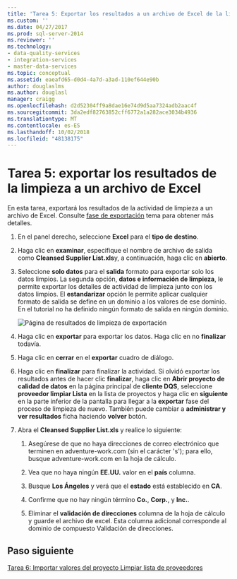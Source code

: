 ```yaml
---
title: 'Tarea 5: Exportar los resultados a un archivo de Excel de la limpieza | Microsoft Docs'
ms.custom: ''
ms.date: 04/27/2017
ms.prod: sql-server-2014
ms.reviewer: ''
ms.technology:
- data-quality-services
- integration-services
- master-data-services
ms.topic: conceptual
ms.assetid: eaeafd65-d0d4-4a7d-a3ad-110ef644e90b
author: douglaslms
ms.author: douglasl
manager: craigg
ms.openlocfilehash: d2d52304ff9a8dae16e74d9d5aa7324adb2aac4f
ms.sourcegitcommit: 3da2edf82763852cff6772a1a282ace3034b4936
ms.translationtype: MT
ms.contentlocale: es-ES
ms.lasthandoff: 10/02/2018
ms.locfileid: "48138175"
---
```

# <a name="task-5-exporting-cleansing-results-to-an-excel-file"></a>Tarea 5: exportar los resultados de la limpieza a un archivo de Excel
  En esta tarea, exportará los resultados de la actividad de limpieza a un archivo de Excel. Consulte [fase de exportación](http://msdn.microsoft.com/library/hh213061.aspx#Export) tema para obtener más detalles.  
  
1.  En el panel derecho, seleccione **Excel** para el **tipo de destino**.  
  
2.  Haga clic en **examinar**, especifique el nombre de archivo de salida como **Cleansed Supplier List.xls**y, a continuación, haga clic en **abierto**.  
  
3.  Seleccione **solo datos** para el **salida** formato para exportar solo los datos limpios. La segunda opción, **datos e información de limpieza**, le permite exportar los detalles de actividad de limpieza junto con los datos limpios. El **estandarizar** opción le permite aplicar cualquier formato de salida se define en un dominio a los valores de ese dominio. En el tutorial no ha definido ningún formato de salida en ningún dominio.  
  
     ![Página de resultados de limpieza de exportación](../../2014/tutorials/media/et-exportingcleansingresultstoanexcelfile.jpg "página de resultados de limpieza de exportación")  
  
4.  Haga clic en **exportar** para exportar los datos. Haga clic en no **finalizar** todavía.  
  
5.  Haga clic en **cerrar** en el **exportar** cuadro de diálogo.  
  
6.  Haga clic en **finalizar** para finalizar la actividad. Si olvidó exportar los resultados antes de hacer clic **finalizar**, haga clic en **Abrir proyecto de calidad de datos** en la página principal de **cliente DQS**, seleccione **proveedor limpiar Lista** en la lista de proyectos y haga clic en **siguiente** en la parte inferior de la pantalla para llegar a la **exportar** fase del proceso de limpieza de nuevo. También puede cambiar a **administrar y ver resultados** ficha haciendo **volver** botón.  
  
7.  Abra el **Cleansed Supplier List.xls** y realice lo siguiente:  
  
    1.  Asegúrese de que no haya direcciones de correo electrónico que terminen en adventure-work.com (sin el carácter 's'); para ello, busque adventure-work.com en la hoja de cálculo.  
  
    2.  Vea que no haya ningún **EE.UU.** valor en el **país** columna.  
  
    3.  Busque **Los Ángeles** y verá que el **estado** está establecido en **CA**.  
  
    4.  Confirme que no hay ningún término **Co.**, **Corp.**, y **Inc.**.  
  
    5.  Eliminar el **validación de direcciones** columna de la hoja de cálculo y guarde el archivo de excel. Esta columna adicional corresponde al dominio de compuesto Validación de direcciones.  
  
## <a name="next-step"></a>Paso siguiente  
 [Tarea 6: Importar valores del proyecto Limpiar lista de proveedores](../../2014/tutorials/task-6-importing-values-from-the-cleanse-supplier-list-project.md)  
  
  
